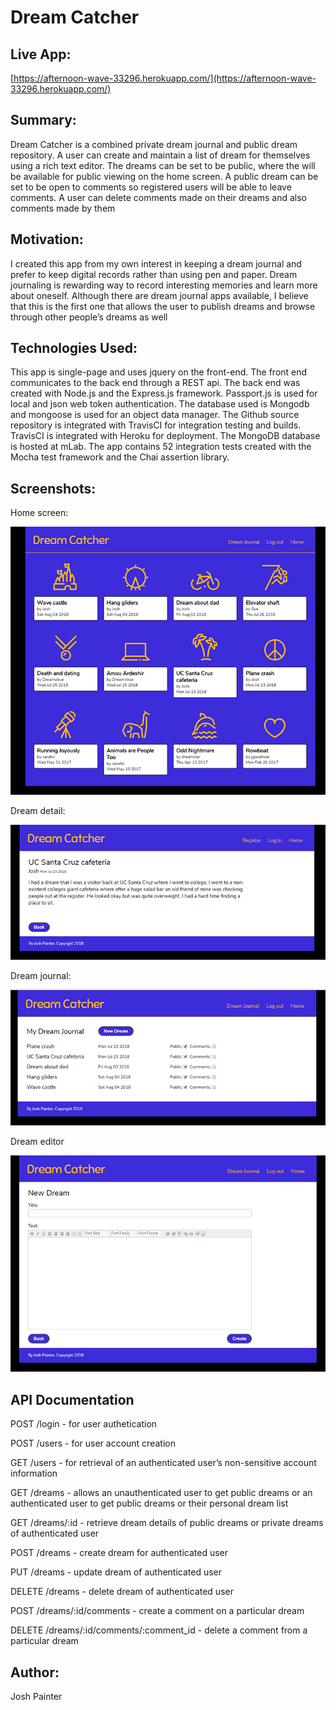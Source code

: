 # Dream Catcher

## Live App:

[https://afternoon-wave-33296.herokuapp.com/](https://afternoon-wave-33296.herokuapp.com/)

## Summary:

Dream Catcher is a combined private dream journal and public dream repository. A user can create and maintain a list of dream for themselves using a rich text editor. The dreams can be set to be public, where the will be available for public viewing on the home screen. A public dream can be set to be open to comments so registered users will be able to leave comments. A user can delete comments made on their dreams and also comments made by them

## Motivation:

I created this app from my own interest in keeping a dream journal and prefer to keep digital records rather than using pen and paper. Dream journaling is rewarding way to record interesting memories and learn more about oneself. Although there are dream journal apps available, I believe that this is the first one that allows the user to publish dreams and browse through other people’s dreams as well 

## Technologies Used:

This app is single-page and uses jquery on the front-end. The front end communicates to the back end through a REST api. The back end was created with Node.js and the Express.js framework. Passport.js is used for local and json web token authentication. The database used is Mongodb and mongoose is used for an object data manager. The Github source repository is integrated with TravisCI for integration testing and builds. TravisCI is integrated with Heroku for deployment. The MongoDB database is hosted at mLab. The app contains 52 integration tests created with the Mocha test framework and the Chai assertion library.

## Screenshots:

Home screen:

![home screen](screenshots/home.png)

Dream detail:

![dream detail](screenshots/dream-detail.png)

Dream journal:

![detail journal](screenshots/dream-journal.png)

Dream editor

![dream editor](screenshots/dream-editor.png)

## API Documentation

POST /login - for user authetication

POST /users - for user account creation

GET /users - for retrieval of an authenticated user’s non-sensitive account information

GET /dreams - allows an unauthenticated user to get public dreams or an authenticated user to get public dreams or their personal dream list

GET /dreams/:id - retrieve dream details of public dreams or private dreams of authenticated user

POST /dreams - create dream for authenticated user

PUT /dreams - update dream of authenticated user 

DELETE /dreams - delete dream of authenticated user 

POST /dreams/:id/comments - create a comment on a particular dream

DELETE /dreams/:id/comments/:comment_id - delete a comment from a particular dream

## Author:

Josh Painter
